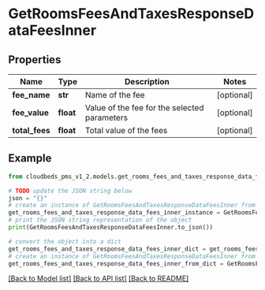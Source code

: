 # GetRoomsFeesAndTaxesResponseDataFeesInner


## Properties

Name | Type | Description | Notes
------------ | ------------- | ------------- | -------------
**fee_name** | **str** | Name of the fee | [optional] 
**fee_value** | **float** | Value of the fee for the selected parameters | [optional] 
**total_fees** | **float** | Total value of the fees | [optional] 

## Example

```python
from cloudbeds_pms_v1_2.models.get_rooms_fees_and_taxes_response_data_fees_inner import GetRoomsFeesAndTaxesResponseDataFeesInner

# TODO update the JSON string below
json = "{}"
# create an instance of GetRoomsFeesAndTaxesResponseDataFeesInner from a JSON string
get_rooms_fees_and_taxes_response_data_fees_inner_instance = GetRoomsFeesAndTaxesResponseDataFeesInner.from_json(json)
# print the JSON string representation of the object
print(GetRoomsFeesAndTaxesResponseDataFeesInner.to_json())

# convert the object into a dict
get_rooms_fees_and_taxes_response_data_fees_inner_dict = get_rooms_fees_and_taxes_response_data_fees_inner_instance.to_dict()
# create an instance of GetRoomsFeesAndTaxesResponseDataFeesInner from a dict
get_rooms_fees_and_taxes_response_data_fees_inner_from_dict = GetRoomsFeesAndTaxesResponseDataFeesInner.from_dict(get_rooms_fees_and_taxes_response_data_fees_inner_dict)
```
[[Back to Model list]](../README.md#documentation-for-models) [[Back to API list]](../README.md#documentation-for-api-endpoints) [[Back to README]](../README.md)


